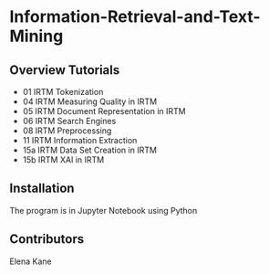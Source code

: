 # Information-Retrieval-and-Text-Mining


## Overview Tutorials
* 01 IRTM Tokenization 
* 04 IRTM Measuring Quality in IRTM
* 05 IRTM Document Representation in IRTM
* 06 IRTM Search Engines 
* 08 IRTM Preprocessing
* 11 IRTM Information Extraction
* 15a IRTM Data Set Creation in IRTM
* 15b IRTM XAI in IRTM

## Installation
The program is in Jupyter Notebook using Python <br />


## Contributors
Elena Kane 
